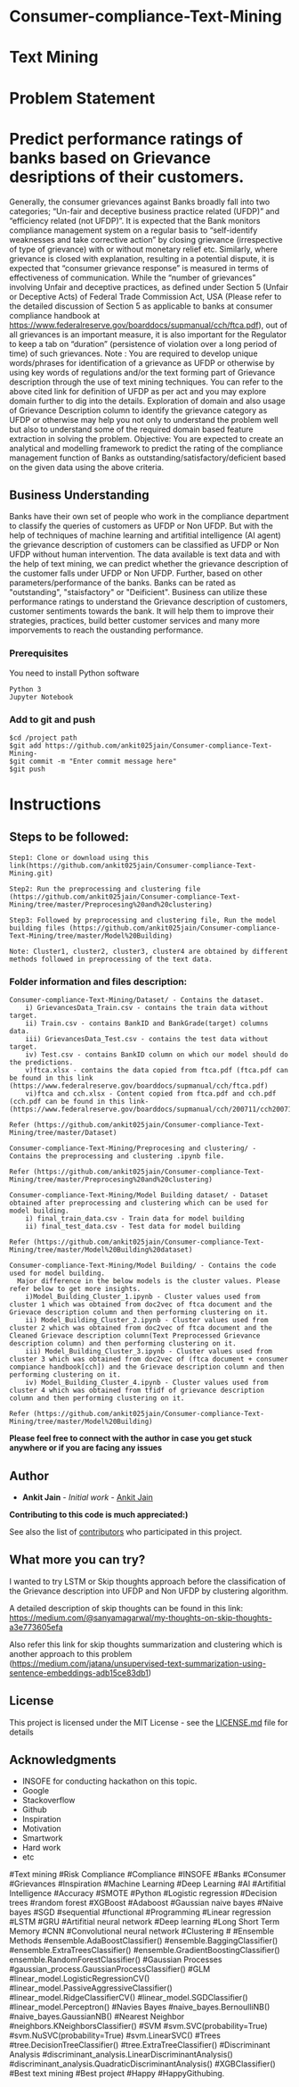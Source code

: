 # Consumer-compliance-Text-Mining

# Text Mining

# Problem Statement

# Predict performance ratings of banks based on Grievance desriptions of their customers.

Generally, the consumer grievances against Banks broadly fall into two categories; “Un-fair and deceptive business practice related (UFDP)” and “efficiency related (not UFDP)”.
It is expected that the Bank monitors compliance management system on a regular basis to “self-identify weaknesses and take corrective action” by closing grievance (irrespective of type of grievance) with or without monetary relief etc. Similarly, where grievance is closed with explanation, resulting in a potential dispute, it is expected that “consumer grievance response” is measured in terms of effectiveness of communication. While the “number of grievances” involving Unfair and deceptive practices, as defined under Section 5 (Unfair or Deceptive Acts) of Federal Trade Commission Act, USA (Please refer to the detailed discussion of Section 5 as applicable to banks at consumer compliance handbook at https://www.federalreserve.gov/boarddocs/supmanual/cch/ftca.pdf), out of all grievances is an important measure, it is also important for the Regulator to keep a tab on “duration” (persistence of violation over a long period of time) of such grievances.
Note : You are required to develop unique words/phrases for identification of a grievance as UFDP or otherwise by using key words of regulations and/or the text forming part of Grievance description through the use of text mining techniques. You can refer to the above cited link for definition of UFDP as per act and you may explore domain further to dig into the details. Exploration of domain and also usage of Grievance Description column to identify the grievance category as UFDP or otherwise may help you not only to understand the problem well but also to understand some of the required domain based feature extraction in solving the problem.
Objective: You are expected to create an analytical and modelling framework to predict the rating of the compliance management function of Banks as outstanding/satisfactory/deficient based on the given data using the above criteria.

## Business Understanding

Banks have their own set of people who work in the compliance department to classify the queries of customers as UFDP or Non UFDP. But with the help of techniques of machine learning and artifitial intelligence (AI agent) the grievance description of customers can be classified as UFDP or Non UFDP without human intervention. The data available is text data and with the help of text mining, we can predict whether the grievance description of the customer falls under UFDP or Non UFDP.
Further, based on other parameters/performance of the banks. Banks can be rated as "outstanding", "staisfactory" or "Deificient".
Business can utilize these performance ratings to understand the Grievance description of customers, customer sentiments towards the bank. It will help them to improve their strategies, practices, build better customer services and many more imporvements to reach the oustanding performance.

### Prerequisites

You need to install Python software

```
Python 3
Jupyter Notebook
```

### Add to git and push

```
$cd /project path
$git add https://github.com/ankit025jain/Consumer-compliance-Text-Mining-
$git commit -m "Enter commit message here"
$git push

```
# Instructions

## Steps to be followed:

```
Step1: Clone or download using this link(https://github.com/ankit025jain/Consumer-compliance-Text-Mining.git)

Step2: Run the preprocessing and clustering file (https://github.com/ankit025jain/Consumer-compliance-Text-Mining/tree/master/Preprocesing%20and%20clustering)

Step3: Followed by preprocessing and clustering file, Run the model building files (https://github.com/ankit025jain/Consumer-compliance-Text-Mining/tree/master/Model%20Building)

Note: Cluster1, cluster2, cluster3, cluster4 are obtained by different methods followed in preprocessing of the text data.
```
### Folder information and files description:

```
Consumer-compliance-Text-Mining/Dataset/ - Contains the dataset. 
    i) GrievancesData_Train.csv - contains the train data without target.
    ii) Train.csv - contains BankID and BankGrade(target) columns data.
    iii) GrievancesData_Test.csv - contains the test data without target.
    iv) Test.csv - contains BankID column on which our model should do the predictions.
    v)ftca.xlsx - contains the data copied from ftca.pdf (ftca.pdf can be found in this link (https://www.federalreserve.gov/boarddocs/supmanual/cch/ftca.pdf)
    vi)ftca and cch.xlsx - Content copied from ftca.pdf and cch.pdf (cch.pdf can be found in this link- (https://www.federalreserve.gov/boarddocs/supmanual/cch/200711/cch200711.pdf)

Refer (https://github.com/ankit025jain/Consumer-compliance-Text-Mining/tree/master/Dataset)

Consumer-compliance-Text-Mining/Preprocesing and clustering/ - Contains the preprocessing and clustering .ipynb file.

Refer (https://github.com/ankit025jain/Consumer-compliance-Text-Mining/tree/master/Preprocesing%20and%20clustering)

Consumer-compliance-Text-Mining/Model Building dataset/ - Dataset obtained after preprocessing and clustering which can be used for model building.
    i) final_train_data.csv - Train data for model building
    ii) final_test_data.csv - Test data for model building

Refer (https://github.com/ankit025jain/Consumer-compliance-Text-Mining/tree/master/Model%20Building%20dataset)

Consumer-compliance-Text-Mining/Model Building/ - Contains the code used for model building.
  Major difference in the below models is the cluster values. Please refer below to get more insights.
    i)Model_Building_Cluster_1.ipynb - Cluster values used from cluster 1 which was obtained from doc2vec of ftca document and the Grievace description column and then performing clustering on it.
    ii) Model_Building_Cluster_2.ipynb - Cluster values used from cluster 2 which was obtained from doc2vec of ftca document and the Cleaned Grievace description column(Text Preprocessed Grievance description column) and then performing clustering on it.
    iii) Model_Building_Cluster_3.ipynb - Cluster values used from cluster 3 which was obtained from doc2vec of (ftca document + consumer compiance handbook[cch]) and the Grievace description column and then performing clustering on it.
    iv) Model_Building_Cluster_4.ipynb - Cluster values used from cluster 4 which was obtained from tfidf of grievance description column and then performing clustering on it.

Refer (https://github.com/ankit025jain/Consumer-compliance-Text-Mining/tree/master/Model%20Building)

```
**Please feel free to connect with the author in case you get stuck anywhere or if you are facing any issues**

## Author

* **Ankit Jain** - *Initial work* - [Ankit Jain](https://github.com/ankit025jain)

**Contributing to this code is much appreciated:)**

See also the list of [contributors](https://github.com/ankit025jain/Consumer-compliance-Text-Mining/graphs/contributors) who participated in this project.

## What more you can try?

I wanted to try LSTM or Skip thoughts approach before the classification of the Grievance description into UFDP and Non UFDP by clustering algorithm.

A detailed description of skip thoughts can be found in this link: https://medium.com/@sanyamagarwal/my-thoughts-on-skip-thoughts-a3e773605efa

Also refer this link for skip thoughts summarization and clustering which is another approach to this problem (https://medium.com/jatana/unsupervised-text-summarization-using-sentence-embeddings-adb15ce83db1)

## License

This project is licensed under the MIT License - see the [LICENSE.md](LICENSE.md) file for details

## Acknowledgments

* INSOFE for conducting hackathon on this topic.
* Google
* Stackoverflow
* Github
* Inspiration
* Motivation
* Smartwork
* Hard work
* etc

#Text mining #Risk Compliance #Compliance #INSOFE #Banks #Consumer #Grievances #Inspiration #Machine Learning #Deep Learning #AI #Artifitial Intelligence #Accuracy #SMOTE #Python #Logistic regression #Decision trees #random forest #XGBoost #Adaboost #Gaussian naive bayes #Naive bayes #SGD #sequential #functional #Programming #Linear regression #LSTM #GRU #Artifitial neural network #Deep learning #Long Short Term Memory #CNN #Convolutional neural network #Clustering # #Ensemble Methods #ensemble.AdaBoostClassifier() #ensemble.BaggingClassifier() #ensemble.ExtraTreesClassifier() #ensemble.GradientBoostingClassifier() ensemble.RandomForestClassifier() #Gaussian Processes #gaussian_process.GaussianProcessClassifier() #GLM #linear_model.LogisticRegressionCV() #linear_model.PassiveAggressiveClassifier() #linear_model.RidgeClassifierCV() #linear_model.SGDClassifier() #linear_model.Perceptron() #Navies Bayes #naive_bayes.BernoulliNB() #naive_bayes.GaussianNB() #Nearest Neighbor #neighbors.KNeighborsClassifier() #SVM #svm.SVC(probability=True) #svm.NuSVC(probability=True) #svm.LinearSVC() #Trees #tree.DecisionTreeClassifier() #tree.ExtraTreeClassifier() #Discriminant Analysis #discriminant_analysis.LinearDiscriminantAnalysis() #discriminant_analysis.QuadraticDiscriminantAnalysis() #XGBClassifier() #Best text mining #Best project #Happy #HappyGithubing.
